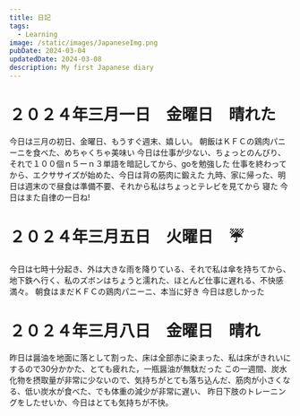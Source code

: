```yaml
---
title: 日記
tags:
  - Learning
image: /static/images/JapaneseImg.png
pubDate: 2024-03-04
updatedDate: 2024-03-08
description: My first Japanese diary
---
```


# ２０２４年三月一日　金曜日　晴れた
今日は三月の初日、金曜日、もうすぐ週末、嬉しい。
朝飯はＫＦＣの鶏肉パニーニを食べた、めちゃくちゃ美味い
今日は仕事が少ない、ちょっとのんびり、それで１００個ｎ５ーｎ３単語を暗記してから、goを勉強した
仕事を終わってから、エクササイズが始めた、今日は背の筋肉に鍛えた
九時、家に帰った、明日は週末ので昼食は準備不要、それから私はちょっとテレビを見てから
寝た
今日はまた自律の一日ね!

# ２０２４年三月五日　火曜日　☔
今日は七時十分起き、外は大きな雨を降りている、それで私は傘を持ちてから、地下鉄へ行く、私のズボンはちょうと濡れた、ほとんど仕事に遅れる、不快感満々。
朝食はまだＫＦＣの鶏肉パニーニ、本当に好き
今日は悲しかった

# ２０２４年三月八日　金曜日　晴れ
昨日は醤油を地面に落として割った、床は全部赤に染まった、私は床がきれいにするので30分かかた、とても疲れた，一瓶醤油が無駄だった
この一週間、炭水化物を摂取量が非常に少ないので、気持ちがとても落ち込んだ、筋肉が小さくなる、低い炭水が食べた、でも体重の減少が非常に遅い、
昨日下肢のトレーニングをしたせいか、今日はとても気持ちが不快。